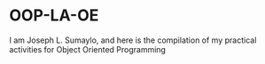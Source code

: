 # OOP-LA-OE
I am Joseph L. Sumaylo, and here is the compilation of my practical activities for Object Oriented Programming 
